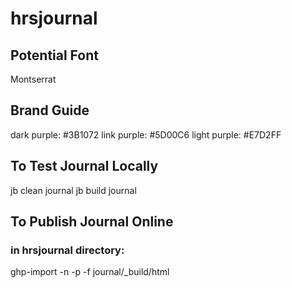 # hrsjournal

## Potential Font

Montserrat

## Brand Guide

dark purple: #3B1072
link purple: #5D00C6
light purple: #E7D2FF

## To Test Journal Locally

jb clean journal
jb build journal

## To Publish Journal Online

### in hrsjournal directory:

ghp-import -n -p -f journal/_build/html